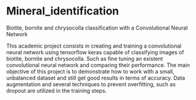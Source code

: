 # Mineral_identification
Biotite, bornite and chrysocolla classification with a Convolutional Neural Network

This academic project consists in creating and training a convolutional neural network using tensorflow keras capable of classifying images of biotite, bornite and chrysocolla. Such as fine tuning an existent convolutional neural network and comparing their performance. The main objective of this project is to demonstrate how to work with a small, unbalanced dataset and still get good results in terms of accuracy. Data augmentation and several techniques to prevent overfitting, such as dropout are utilized in the training steps.
